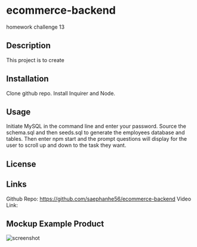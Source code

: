 # ecommerce-backend
homework challenge 13

## Description

This project is to create 

## Installation

Clone github repo. Install Inquirer and Node. 

## Usage

Initiate MySQL in the command line and enter your password. Source the schema.sql and then seeds.sql to generate the employees database and tables. Then enter npm start and the prompt questions will display for the user to scroll up and down to the task they want. 

## License


## Links

Github Repo: https://github.com/saephanhe56/ecommerce-backend
Video Link: 

## Mockup Example Product 
![screenshot]()